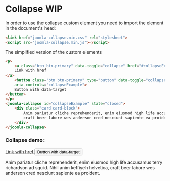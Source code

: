 # Collapse WIP

In order to use the collapse custom element you need to import the element in the document's head:
```html
<link href="joomla-collapse.min.css" rel="stylesheet">
<script src="joomla-collapse.min.js"></script>
```

The simplified version of the custom elements
```html
<p>
	<a class="btn btn-primary" data-toggle="collapse" href="#collapseExample" aria-expanded="false" aria-controls="collapseExample">
	Link with href
</a>
	<button class="btn btn-primary" type="button" data-toggle="collapse" data-target="#collapseExample" aria-expanded="false"
	aria-controls="collapseExample">
	Button with data-target
</button>
</p>
<joomla-collapse id="collapseExample" state="closed">
	<div class="card card-block">
		Anim pariatur cliche reprehenderit, enim eiusmod high life accusamus terry richardson ad squid. Nihil anim keffiyeh helvetica,
		craft beer labore wes anderson cred nesciunt sapiente ea proident.
	</div>
</joomla-collapse>
```

### Collapse demo:

<div class="mermaid">
<p>
<a class="btn btn-primary" data-toggle="collapse" href="#collapseExample" aria-expanded="false" aria-controls="collapseExample">
Link with href
</a>
<button class="btn btn-primary" type="button" data-toggle="collapse" data-target="#collapseExample" aria-expanded="false"
aria-controls="collapseExample">
Button with data-target
</button>
</p>
<joomla-collapse id="collapseExample" state="closed"><div class="card card-block">Anim pariatur cliche reprehenderit, enim eiusmod high life accusamus terry richardson ad squid. Nihil anim keffiyeh helvetica, craft beer labore wes anderson cred nesciunt sapiente ea proident.</div></joomla-collapse>
</div>
